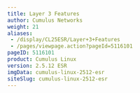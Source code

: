 ```yaml
---
title: Layer 3 Features
author: Cumulus Networks
weight: 21
aliases:
 - /display/CL25ESR/Layer+3+Features
 - /pages/viewpage.action?pageId=5116101
pageID: 5116101
product: Cumulus Linux
version: 2.5.12 ESR
imgData: cumulus-linux-2512-esr
siteSlug: cumulus-linux-2512-esr
---
```


